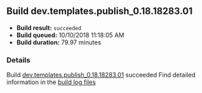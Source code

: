 ## Build dev.templates.publish_0.18.18283.01
- **Build result:** `succeeded`
- **Build queued:** 10/10/2018 11:18:05 AM
- **Build duration:** 79.97 minutes
### Details
Build [dev.templates.publish_0.18.18283.01](https://winappstudio.visualstudio.com/web/build.aspx?pcguid=a4ef43be-68ce-4195-a619-079b4d9834c2&builduri=vstfs%3a%2f%2f%2fBuild%2fBuild%2f26380) succeeded
Find detailed information in the [build log files](https://uwpctdiags.blob.core.windows.net/buildlogs/dev.templates.publish_0.18.18283.01_logs.zip)
